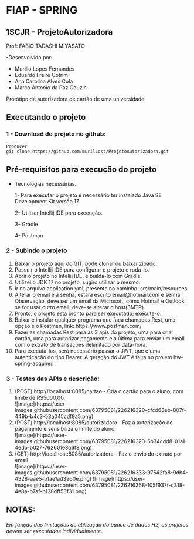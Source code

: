 # FIAP - SPRING
## 1SCJR - ProjetoAutorizadora
Prof: FABIO TADASHI MIYASATO

-Desenvolvido por:
<ul>
  <li>Murillo Lopes Fernandes</li>
  <li>Eduardo Freire Cotrim</li>
  <li>Ana Carolina Alves Cola</li>
  <li>Marco Antonio da Paz Couzin</li>
</ul>

Protótipo de autorizadora de cartão de uma universidade.

## Executando o projeto


### 1 - Download do projeto no github:

```
Producer
git clone https://github.com/murilLost/ProjetoAutorizadora.git
```

##  Pré-requisitos para execução do projeto

- Tecnologias necessárias.

  1- Para executar o projeto é necessário ter instalado Java SE Development Kit versão 17.

  2- Utilizar Intellij IDE para execução.

  3- Gradle

  4- Postman

### 2 - Subindo o projeto

<ol>
  <li>Baixar o projeto aqui do GIT, pode clonar ou baixar zipado.</li>
  <li>Possuir o Intellij IDE para configurar o projeto e roda-lo.</li>
  <li>Abrir o projeto no Intellij IDE, e builda-lo com Gradle.</li>
  <li>Utilizei o JDK 17 no projeto, sugiro utilizar o mesmo.</li>
  <li>Ir no arquivo application.yml, presente no caminho: src/main/resources</li>
  <li>Alterar o email e a senha, estará escrito email@hotmail.com e senha. Observação, deve ser um email da Microsoft, como Hotmail e Outlook, se for usar outro email, deve-se alterar o host(SMTP).</li>
  <li>Pronto, o projeto está pronto para ser executado; execute-o.</li>
  <li>Baixar e instalar qualquer programa que faça chamadas Rest, uma opção é o Postman, link: https://www.postman.com/</li>
  <li>Fazer as chamadas Rest para as 3 apis do projeto, uma para criar cartão, uma para autorizar pagamento e a última para enviar um email com o extrato de transações delimitado por data-hora.</li>
  <li>Para executa-las, será necessário passar o JWT, que é uma autenticação do tipo Bearer. A geração do JWT é feita no projeto hw-spring-acquirer.</li>
</ol>
  
### 3 - Testes das APIs e descrição:
<ol>
  <li>(POST) http://localhost:8085/cartao           - Cria o cartão para o aluno, com limite de R$5000,00.</li>
  ![image](https://user-images.githubusercontent.com/63795081/226216320-cfcd68eb-807f-449b-b4c3-53a045cdf9a5.png)

  <li>(POST) http://localhost:8085/autorizadora     - Faz a autorização do pagamento e sensibiliza o limite do aluno.</li>
  ![image](https://user-images.githubusercontent.com/63795081/226216323-5b34cdd8-01a1-4edb-b027-762601e8a6f8.png)

  <li>(GET) http://localhost:8085/autorizadora      - Faz o envio do extrato por email</li>
  ![image](https://user-images.githubusercontent.com/63795081/226216333-97542fa8-9db4-4328-aae5-b1ae1ad3960e.png)
  ![image](https://user-images.githubusercontent.com/63795081/226216368-105f937f-c318-4e8a-b7af-b128dff53f31.png)

</ol>


## NOTAS:
###### Em função das limitações de utilização do banco de dados H2, os projetos devem ser executados individualmente.

